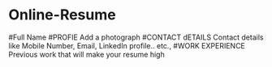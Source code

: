 # Online-Resume 
#Full Name 
#PROFIE
 Add a photograph
#CONTACT dETAILS
 Contact details like Mobile Number, Email, LinkedIn profile.. etc.,
#WORK EXPERIENCE 
 Previous work that will make your resume high 
